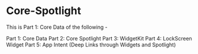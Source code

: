 # Core-Spotlight

This is Part 1: Core Data of the following -

Part 1: Core Data
Part 2: Core Spotlight
Part 3: WidgetKit
Part 4: LockScreen Widget
Part 5: App Intent (Deep Links through Widgets and Spotlight)
